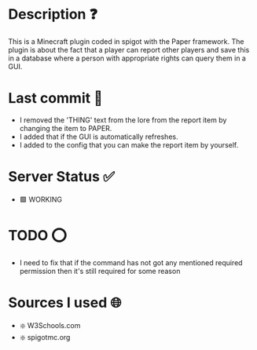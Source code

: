 # Description ❓

This is a Minecraft plugin coded in spigot with the Paper framework. The plugin is about the fact that a player can report other players and save this in a database where a person with appropriate rights can query them in a GUI.

# Last commit 💯

- I removed the 'THING' text from the lore from the report item by changing the item to PAPER.
- I added that if the GUI is automatically refreshes.
- I added to the config that you can make the report item by yourself.

# Server Status ✅

- 🟩 WORKING

# TODO ⭕

- I need to fix that if the command has not got any mentioned required permission then it's still required for some reason

# Sources I used 🌐

- ❇️ W3Schools.com
- ❇️ spigotmc.org 